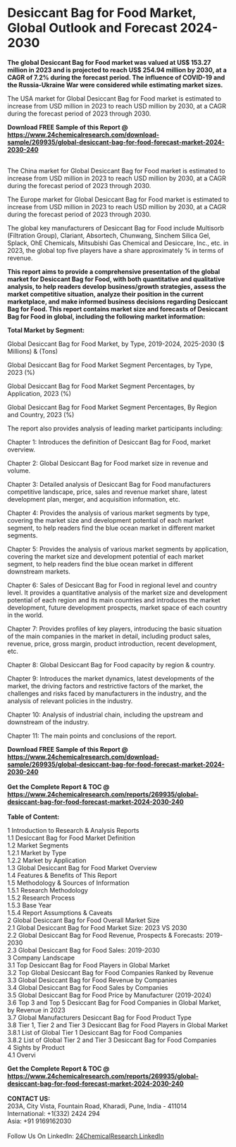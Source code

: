 <h1>Desiccant Bag for Food Market, Global Outlook and Forecast 2024-2030</h1><p><strong>The global Desiccant Bag for Food market was valued at US$ 153.27 million in 2023 and is projected to reach US$ 254.94 million by 2030, at a CAGR of 7.2% during the forecast period. The influence of COVID-19 and the Russia-Ukraine War were considered while estimating market sizes.</strong></p><p>
</p><p>The USA market for Global Desiccant Bag for Food market is estimated to increase from USD million in 2023 to reach USD million by 2030, at a CAGR during the forecast period of 2023 through 2030.</p><div><b>Download FREE Sample of this Report @ 
            <a href="https://www.24chemicalresearch.com/download-sample/269935/global-desiccant-bag-for-food-forecast-market-2024-2030-240">
            https://www.24chemicalresearch.com/download-sample/269935/global-desiccant-bag-for-food-forecast-market-2024-2030-240</a></b></div><br><p>
</p><p>The China market for Global Desiccant Bag for Food market is estimated to increase from USD million in 2023 to reach USD million by 2030, at a CAGR during the forecast period of 2023 through 2030.</p><p>
</p><p>The Europe market for Global Desiccant Bag for Food market is estimated to increase from USD million in 2023 to reach USD million by 2030, at a CAGR during the forecast period of 2023 through 2030.</p><p>
</p><p>The global key manufacturers of Desiccant Bag for Food include Multisorb (Filtration Group), Clariant, Absortech, Chunwang, Sinchem Silica Gel, Splack, OhE Chemicals, Mitsubishi Gas Chemical and Desiccare, Inc., etc. in 2023, the global top five players have a share approximately % in terms of revenue.</p><p>
<strong>This report aims to provide a comprehensive presentation of the global market for Desiccant Bag for Food, with both quantitative and qualitative analysis, to help readers develop business/growth strategies, assess the market competitive situation, analyze their position in the current marketplace, and make informed business decisions regarding Desiccant Bag for Food. This report contains market size and forecasts of Desiccant Bag for Food in global, including the following market information:</strong></p><p>
</p><p>
<strong>Total Market by Segment:</strong></p><p>
Global Desiccant Bag for Food Market, by Type, 2019-2024, 2025-2030 ($ Millions) &amp; (Tons)</p><p>
Global Desiccant Bag for Food Market Segment Percentages, by Type, 2023 (%)</p><p>
</p><p>
Global Desiccant Bag for Food Market Segment Percentages, by Application, 2023 (%)</p><p>
</p><p>
Global Desiccant Bag for Food Market Segment Percentages, By Region and Country, 2023 (%)</p><p>
</p><p>
The report also provides analysis of leading market participants including:</p><p>
</p><p>
</p><p>
Chapter 1: Introduces the definition of Desiccant Bag for Food, market overview.</p><p>
Chapter 2: Global Desiccant Bag for Food market size in revenue and volume.</p><p>
Chapter 3: Detailed analysis of Desiccant Bag for Food manufacturers competitive landscape, price, sales and revenue market share, latest development plan, merger, and acquisition information, etc.</p><p>
Chapter 4: Provides the analysis of various market segments by type, covering the market size and development potential of each market segment, to help readers find the blue ocean market in different market segments.</p><p>
Chapter 5: Provides the analysis of various market segments by application, covering the market size and development potential of each market segment, to help readers find the blue ocean market in different downstream markets.</p><p>
Chapter 6: Sales of Desiccant Bag for Food in regional level and country level. It provides a quantitative analysis of the market size and development potential of each region and its main countries and introduces the market development, future development prospects, market space of each country in the world.</p><p>
Chapter 7: Provides profiles of key players, introducing the basic situation of the main companies in the market in detail, including product sales, revenue, price, gross margin, product introduction, recent development, etc.</p><p>
Chapter 8: Global Desiccant Bag for Food capacity by region &amp; country.</p><p>
Chapter 9: Introduces the market dynamics, latest developments of the market, the driving factors and restrictive factors of the market, the challenges and risks faced by manufacturers in the industry, and the analysis of relevant policies in the industry.</p><p>
Chapter 10: Analysis of industrial chain, including the upstream and downstream of the industry.</p><p>
Chapter 11: The main points and conclusions of the report.</p><div><b>Download FREE Sample of this Report @ 
            <a href="https://www.24chemicalresearch.com/download-sample/269935/global-desiccant-bag-for-food-forecast-market-2024-2030-240">
            https://www.24chemicalresearch.com/download-sample/269935/global-desiccant-bag-for-food-forecast-market-2024-2030-240</a></b></div><br><div><b>Get the Complete Report & TOC @ 
            <a href="https://www.24chemicalresearch.com/reports/269935/global-desiccant-bag-for-food-forecast-market-2024-2030-240">
            https://www.24chemicalresearch.com/reports/269935/global-desiccant-bag-for-food-forecast-market-2024-2030-240</a></b></div><br>
            <b>Table of Content:</b><p>1 Introduction to Research & Analysis Reports<br />
    1.1 Desiccant Bag for Food Market Definition<br />
    1.2 Market Segments<br />
        1.2.1 Market by Type<br />
        1.2.2 Market by Application<br />
    1.3 Global Desiccant Bag for Food Market Overview<br />
    1.4 Features & Benefits of This Report<br />
    1.5 Methodology & Sources of Information<br />
        1.5.1 Research Methodology<br />
        1.5.2 Research Process<br />
        1.5.3 Base Year<br />
        1.5.4 Report Assumptions & Caveats<br />
2 Global Desiccant Bag for Food Overall Market Size<br />
    2.1 Global Desiccant Bag for Food Market Size: 2023 VS 2030<br />
    2.2 Global Desiccant Bag for Food Revenue, Prospects & Forecasts: 2019-2030<br />
    2.3 Global Desiccant Bag for Food Sales: 2019-2030<br />
3 Company Landscape<br />
    3.1 Top Desiccant Bag for Food Players in Global Market<br />
    3.2 Top Global Desiccant Bag for Food Companies Ranked by Revenue<br />
    3.3 Global Desiccant Bag for Food Revenue by Companies<br />
    3.4 Global Desiccant Bag for Food Sales by Companies<br />
    3.5 Global Desiccant Bag for Food Price by Manufacturer (2019-2024)<br />
    3.6 Top 3 and Top 5 Desiccant Bag for Food Companies in Global Market, by Revenue in 2023<br />
    3.7 Global Manufacturers Desiccant Bag for Food Product Type<br />
    3.8 Tier 1, Tier 2 and Tier 3 Desiccant Bag for Food Players in Global Market<br />
        3.8.1 List of Global Tier 1 Desiccant Bag for Food Companies<br />
        3.8.2 List of Global Tier 2 and Tier 3 Desiccant Bag for Food Companies<br />
4 Sights by Product<br />
    4.1 Overvi</p><div><b>Get the Complete Report & TOC @ 
            <a href="https://www.24chemicalresearch.com/reports/269935/global-desiccant-bag-for-food-forecast-market-2024-2030-240">
            https://www.24chemicalresearch.com/reports/269935/global-desiccant-bag-for-food-forecast-market-2024-2030-240</a></b></div><br><b>CONTACT US:</b><br>
            203A, City Vista, Fountain Road, Kharadi, Pune, India - 411014<br>
            International: +1(332) 2424 294<br>
            Asia: +91 9169162030 <br><br>
            Follow Us On LinkedIn: <a href="https://www.linkedin.com/company/24chemicalresearch/">24ChemicalResearch LinkedIn</a>